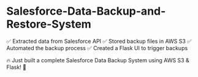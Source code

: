 # Salesforce-Data-Backup-and-Restore-System
✅ Extracted data from Salesforce API
✅ Stored backup files in AWS S3
✅ Automated the backup process
✅ Created a Flask UI to trigger backups

🔥 Just built a complete Salesforce Data Backup System using AWS S3 & Flask! 🚀
